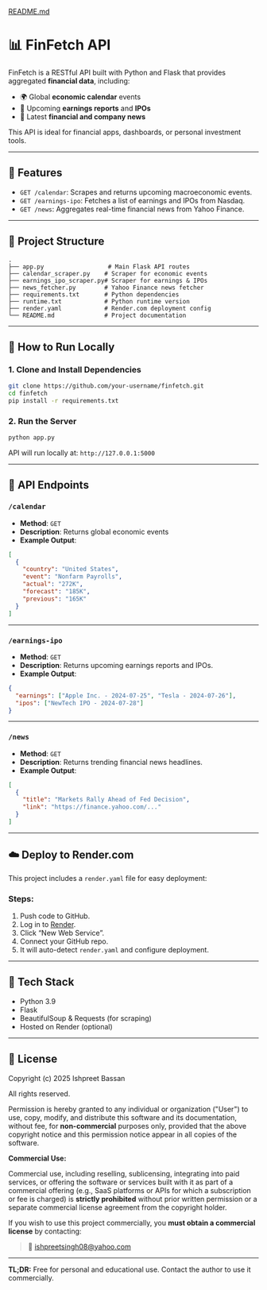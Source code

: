 [README.md](https://github.com/user-attachments/files/22478988/README.md)
# 📊 FinFetch API

FinFetch is a RESTful API built with Python and Flask that provides aggregated **financial data**, including:

* 🌍 Global **economic calendar** events
* 💼 Upcoming **earnings reports** and **IPOs**
* 📰 Latest **financial and company news**

This API is ideal for financial apps, dashboards, or personal investment tools.

---

## 🚀 Features

* `GET /calendar`: Scrapes and returns upcoming macroeconomic events.
* `GET /earnings-ipo`: Fetches a list of earnings and IPOs from Nasdaq.
* `GET /news`: Aggregates real-time financial news from Yahoo Finance.

---

## 📁 Project Structure

```
.
├── app.py                  # Main Flask API routes
├── calendar_scraper.py    # Scraper for economic events
├── earnings_ipo_scraper.py# Scraper for earnings & IPOs
├── news_fetcher.py        # Yahoo Finance news fetcher
├── requirements.txt       # Python dependencies
├── runtime.txt            # Python runtime version
├── render.yaml            # Render.com deployment config
└── README.md              # Project documentation
```

---

## 💪 How to Run Locally

### 1. Clone and Install Dependencies

```bash
git clone https://github.com/your-username/finfetch.git
cd finfetch
pip install -r requirements.txt
```

### 2. Run the Server

```bash
python app.py
```

API will run locally at: `http://127.0.0.1:5000`

---

## 🧪 API Endpoints

### `/calendar`

* **Method**: `GET`
* **Description**: Returns global economic events
* **Example Output**:

```json
[
  {
    "country": "United States",
    "event": "Nonfarm Payrolls",
    "actual": "272K",
    "forecast": "185K",
    "previous": "165K"
  }
]
```

---

### `/earnings-ipo`

* **Method**: `GET`
* **Description**: Returns upcoming earnings reports and IPOs.
* **Example Output**:

```json
{
  "earnings": ["Apple Inc. - 2024-07-25", "Tesla - 2024-07-26"],
  "ipos": ["NewTech IPO - 2024-07-28"]
}
```

---

### `/news`

* **Method**: `GET`
* **Description**: Returns trending financial news headlines.
* **Example Output**:

```json
[
  {
    "title": "Markets Rally Ahead of Fed Decision",
    "link": "https://finance.yahoo.com/..."
  }
]
```

---

## ☁️ Deploy to Render.com

This project includes a `render.yaml` file for easy deployment:

### Steps:

1. Push code to GitHub.
2. Log in to [Render](https://render.com/).
3. Click “New Web Service”.
4. Connect your GitHub repo.
5. It will auto-detect `render.yaml` and configure deployment.

---

## 🔧 Tech Stack

* Python 3.9
* Flask
* BeautifulSoup & Requests (for scraping)
* Hosted on Render (optional)

---

## 📄 License

Copyright (c) 2025 Ishpreet Bassan

All rights reserved.

Permission is hereby granted to any individual or organization ("User") to use, copy, modify, and distribute this software and its documentation, without fee, for **non-commercial** purposes only, provided that the above copyright notice and this permission notice appear in all copies of the software.

**Commercial Use:**

Commercial use, including reselling, sublicensing, integrating into paid services, or offering the software or services built with it as part of a commercial offering (e.g., SaaS platforms or APIs for which a subscription or fee is charged) is **strictly prohibited** without prior written permission or a separate commercial license agreement from the copyright holder.

If you wish to use this project commercially, you **must obtain a commercial license** by contacting:

> 📧 [ishpreetsingh08@yahoo.com](mailto:ishpreetsingh08@yahoo.com) 

---

**TL;DR:** Free for personal and educational use. Contact the author to use it commercially.

